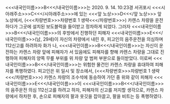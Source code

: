 <<<내국인이름>>>B<<</내국인이름>>>는 2020. 9. 14. 10:23경 서귀포시 <<<시아래주소>>>C<<</시아래주소>>>에 있는 <<<앞 노상>>>D<<</앞 노상>>> 앞 노상에서, (<<<차량번호>>>차량번호 1 생략<<</차량번호>>>) 카렌스 차량을 운전하다가 그곳에 설치된 보도블럭을 들이받고 정차하게 되었다.
그러자 <<<내국인이름>>>B<<</내국인이름>>>의 후방에서 진행하던 피해자 <<<내국인이름>>>E<<</내국인이름>>>(남, 29세)이 자신의 차량에서 내린 후, 피고인의 음주운전을 의심하며 112신고를 하려하자 화가 나, <<<내국인이름>>>B<<</내국인이름>>>는 자신이 운전하는 카렌스 차량 앞에 피해자가 서 있음에도 피해자를 향해 카렌스 차량을 그대로 진행하여 피해자의 양쪽 무릎 부위를 위 차량 앞 범퍼 부분으로 들이받았다.
이로써 <<<내국인이름>>>B<<</내국인이름>>>는 위험한 물건인 카렌스 차량을 휴대하여 피해자를 폭행하였다.
피고인은 위 일시 및 장소에서, (<<<차량번호>>>차량번호 1 생략<<</차량번호>>>) 카렌스 차량의 조수석에 동승하여 가던 중 위와 같이 피해자 <<<내국인이름>>>E<<</내국인이름>>>이 <<<내국인이름>>>B<<</내국인이름>>>의 음주운전 의심 112신고를 하려고 하자, 피해자의 신고를 저지할 생각으로, 카렌스 차량에서 하차한 후, 손으로 피해자의 팔과 옷깃을 잡아끌고, 팔을 비트는 등 폭행하였다.
